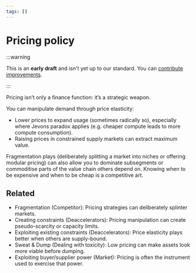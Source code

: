 ```yaml
---
tags: []
---
```


# Pricing policy

:::warning

This is an **early draft** and isn't yet up to our standard.
You can [contribute improvements](https://github.com/dave1010/wardley-leadership-strategies).

:::


Pricing isn’t only a finance function: it’s a strategic weapon.

You can manipulate demand through price elasticity:

- Lower prices to expand usage (sometimes radically so), especially where Jevons paradox applies (e.g. cheaper compute leads to more compute consumption).
- Raising prices in constrained supply markets can extract maximum value.

Fragmentation plays (deliberately splitting a market into niches or offering modular pricing) can also allow you to dominate subsegments or commoditise parts of the value chain others depend on. Knowing when to be expensive and when to be cheap is a competitive art.

## Related

- Fragmentation (Competitor): Pricing strategies can deliberately splinter markets.
- Creating constraints (Deaccelerators): Pricing manipulation can create pseudo-scarcity or capacity limits.
- Exploiting existing constraints (Deaccelerators): Price elasticity plays better when others are supply-bound.
- Sweat & Dump (Dealing with toxicity): Low pricing can make assets look more viable before dumping.
- Exploiting buyer/supplier power (Market): Pricing is often the instrument used to exercise that power.